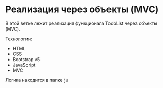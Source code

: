 # Реализация через объекты (MVC)

В этой ветке лежит реализация функционала TodoList через объекты (MVC).

Технологии:
- HTML 
- CSS
- Bootstrap v5
- JavaScript
- MVC

Логика находится в папке ```js```